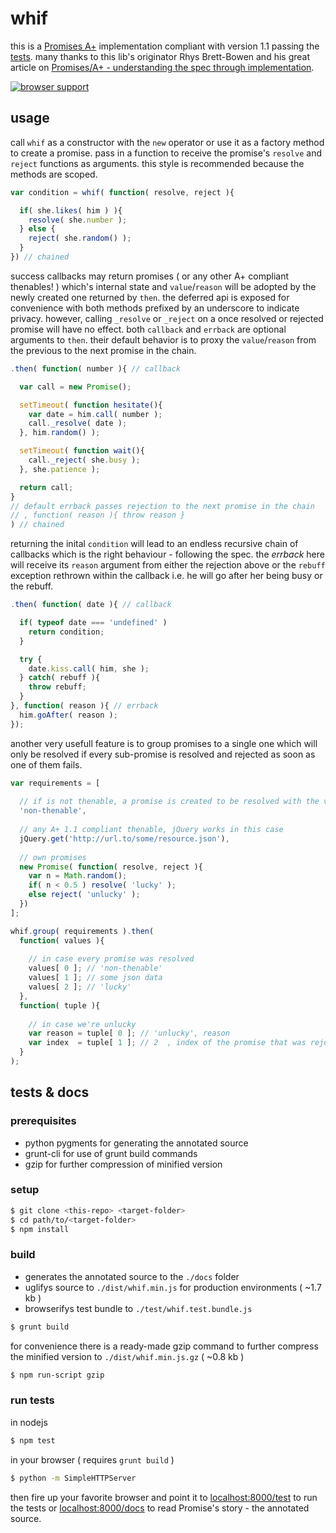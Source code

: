 
whif
====

this is a [Promises A+][3] implementation compliant with version 1.1 passing the [tests][2].
many thanks to this lib's originator Rhys Brett-Bowen and his great article on [Promises/A+ - understanding the spec through implementation][1].

[![browser support](https://ci.testling.com/espretto/whif.png)](https://ci.testling.com/espretto/whif)

[1]: http://modernjavascript.blogspot.de/2013/08/promisesa-understanding-by-doing.html
[2]: https://github.com/promises-aplus/promises-tests
[3]: http://promises-aplus.github.io/promises-spec/

usage
-----

call `whif` as a constructor with the `new` operator or use it as a factory method to create a promise. pass in a function to receive the promise's `resolve` and `reject` functions as arguments. this style is recommended because the methods are scoped.
```js
var condition = whif( function( resolve, reject ){

  if( she.likes( him ) ){
    resolve( she.number );
  } else {
    reject( she.random() );
  }
}) // chained
```
success callbacks may return promises ( or any other A+ compliant thenables! ) which's internal state and `value`/`reason` will be adopted by the newly created one returned by `then`. the deferred api is exposed for convenience with both methods prefixed by an underscore to indicate privacy. however, calling `_resolve` or `_reject` on a once resolved or rejected promise will have no effect. both `callback` and `errback` are optional arguments to `then`. their default behavior is to proxy the `value`/`reason` from the previous to the next promise in the chain.
```js
.then( function( number ){ // callback

  var call = new Promise();

  setTimeout( function hesitate(){
    var date = him.call( number );
    call._resolve( date );
  }, him.random() );

  setTimeout( function wait(){
    call._reject( she.busy );
  }, she.patience );

  return call;
}
// default errback passes rejection to the next promise in the chain
// , function( reason ){ throw reason }
) // chained
```
returning the inital `condition` will lead to an endless recursive chain of callbacks which is the right behaviour - following the spec. the _errback_ here will receive its `reason` argument from either the rejection above or the `rebuff` exception rethrown within the callback i.e. he will go after her being busy or the rebuff.
```js
.then( function( date ){ // callback

  if( typeof date === 'undefined' )
    return condition;
  }

  try {
    date.kiss.call( him, she );
  } catch( rebuff ){
    throw rebuff;
  }
}, function( reason ){ // errback
  him.goAfter( reason );
});
```
another very usefull feature is to group promises to a single one which will only be resolved if every sub-promise is resolved and rejected as soon as one of them fails.
```js
var requirements = [
  
  // if is not thenable, a promise is created to be resolved with the value
  'non-thenable',
  
  // any A+ 1.1 compliant thenable, jQuery works in this case
  jQuery.get('http://url.to/some/resource.json'),
  
  // own promises
  new Promise( function( resolve, reject ){
    var n = Math.random();
    if( n < 0.5 ) resolve( 'lucky' );
    else reject( 'unlucky' );
  })
];

whif.group( requirements ).then(
  function( values ){
    
    // in case every promise was resolved
    values[ 0 ]; // 'non-thenable'
    values[ 1 ]; // some json data
    values[ 2 ]; // 'lucky'
  },
  function( tuple ){
    
    // in case we're unlucky
    var reason = tuple[ 0 ]; // 'unlucky', reason
    var index  = tuple[ 1 ]; // 2  , index of the promise that was rejected
  }
);
```

tests & docs
------------

### prerequisites
- python pygments for generating the annotated source
- grunt-cli for use of grunt build commands
- gzip for further compression of minified version

### setup
```sh
$ git clone <this-repo> <target-folder>
$ cd path/to/<target-folder>
$ npm install
```

### build
- generates the annotated source to the `./docs` folder
- uglifys source to `./dist/whif.min.js` for production environments ( ~1.7 kb )
- browserifys test bundle to `./test/whif.test.bundle.js`
```sh
$ grunt build
```
for convenience there is a ready-made gzip command to further compress the minified version to `./dist/whif.min.js.gz` ( ~0.8 kb )
```sh
$ npm run-script gzip
```

### run tests
in nodejs
```sh
$ npm test
```
in your browser ( requires `grunt build` )
```sh
$ python -m SimpleHTTPServer
```
then fire up your favorite browser and point it to [localhost:8000/test](http://localhost:8000/test) to run the tests or [localhost:8000/docs](localhost:8000/docs/src/whif.js.html) to read Promise's story - the annotated source.